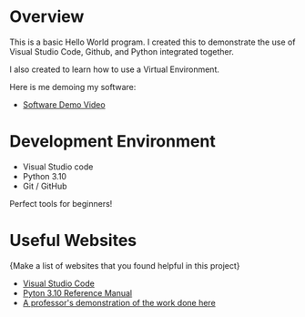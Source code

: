 # Overview

This is a basic Hello World program. I created this to demonstrate the use of Visual Studio Code, Github, and Python integrated together.

I also created to learn how to use a Virtual Environment.

Here is me demoing my software:
* [Software Demo Video](https://youtu.be/p1ufQPkkdj8)

# Development Environment

* Visual Studio code
* Python 3.10
* Git / GitHub

Perfect tools for beginners!

# Useful Websites

{Make a list of websites that you found helpful in this project}
* [Visual Studio Code](https://code.visualstudio.com/download)
* [Pyton 3.10 Reference Manual](https://docs.python.org/3.10/reference/)
* [A professor's demonstration of the work done here](https://video.byui.edu/media/t/1_zyyx43ke)


